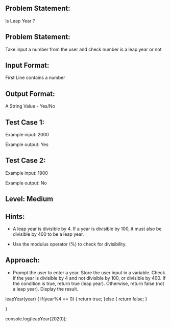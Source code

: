 ## Problem Statement:
Is Leap Year ?

## Problem Statement:
Take input a number from the user and check 
number is a leap year or not


## Input Format:
First Line contains a number

## Output Format:
A String Value - Yes/No

## Test Case 1:
Example input:
2000

Example output:
Yes

## Test Case 2:
Example input:
1900

Example output:
No

## Level: Medium

## Hints:
- A leap year is divisible by 4.
If a year is divisible by 100, it must also be 
divisible by 400 to be a leap year.

- Use the modulus operator (%) to check for 
divisibility.

## Approach:
- Prompt the user to enter a year.
Store the user input in a variable.
Check if the year is divisible by 4 and not divisible by 100, or divisible by 400.
If the condition is true, return true (leap year). Otherwise, return false (not a leap year).
Display the result.

leapYear(year) {
    if(year%4 == 0) {
        return true;
    }else {
        return false;
    }

}

console.log(leapYear(2020));